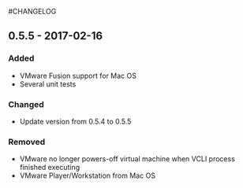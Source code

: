 #CHANGELOG


## 0.5.5 - 2017-02-16
### Added
- VMware Fusion support for Mac OS
- Several unit tests

### Changed
- Update version from 0.5.4 to 0.5.5

### Removed
- VMware no longer powers-off virtual machine when VCLI process finished executing
- VMware Player/Workstation from Mac OS
